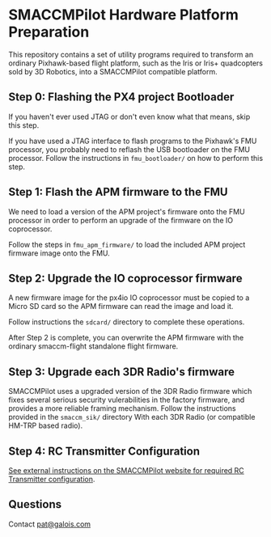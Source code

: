 # SMACCMPilot Hardware Platform Preparation

This repository contains a set of utility programs required to transform an
ordinary Pixhawk-based flight platform, such as the Iris or Iris+ quadcopters
sold by 3D Robotics, into a SMACCMPilot compatible platform.

## Step 0: Flashing the PX4 project Bootloader

If you haven't ever used JTAG or don't even know what that means, skip this
step.

If you have used a JTAG interface to flash programs to the Pixhawk's FMU
processor, you probably need to reflash the USB bootloader on the FMU processor.
Follow the instructions in `fmu_bootloader/` on how to perform this step.

## Step 1: Flash the APM firmware to the FMU

We need to load a version of the APM project's firmware onto the FMU processor
in order to perform an upgrade of the firmware on the IO coprocessor.

Follow the steps in `fmu_apm_firmware/` to load the included APM project
firmware image onto the FMU.

## Step 2: Upgrade the IO coprocessor firmware

A new firmware image for the px4io IO coprocessor must be copied to a Micro SD
card so the APM firmware can read the image and load it.

Follow instructions the `sdcard/` directory to complete these operations.

After Step 2 is complete, you can overwrite the APM firmware with the ordinary
smaccm-flight standalone flight firmware.

## Step 3: Upgrade each 3DR Radio's firmware

SMACCMPilot uses a upgraded version of the 3DR Radio firmware which fixes
several serious security vulerabilities in the factory firmware, and provides a
more reliable framing mechanism. Follow the instructions provided in the
`smaccm_sik/` directory With each 3DR Radio (or compatible HM-TRP based radio).

## Step 4: RC Transmitter Configuration

[See external instructions on the SMACCMPilot website for required RC
Transmitter configuration][rc].

[rc]: http://smaccmpilot.org/hardware/rc-controller.html

## Questions

Contact pat@galois.com
